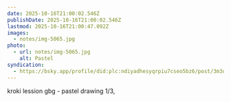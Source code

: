 ```yaml
---
date: 2025-10-16T21:00:02.546Z
publishDate: 2025-10-16T21:00:02.546Z
lastmod: 2025-10-16T21:00:47.092Z
images:
  - notes/img-5065.jpg
photo:
  - url: notes/img-5065.jpg
    alt: Pastel
syndication:
  - https://bsky.app/profile/did:plc:ndiyadhesyqrpiu7cseo5bz6/post/3m3dnonk7uy2s
---
```


kroki lession gbg - pastel drawing 1/3, 
